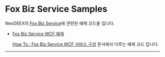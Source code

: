 # Fox Biz Service Samples

NeoDEEX의 [Fox Biz Service](https://github.com/NeoDEEX/manual/blob/master/webservice/bizservice/README.md)에 관련된 예제 코드들 입니다.

* [Fox Biz Service WCF 예제](./Fox%20Biz%20Service%20WCF%20Demo)

    [How To : Fox Biz Service WCF 서비스 구성](https://github.com/neodeex/manual/tree/master/webservice/bizservice/howto-wcf.md) 문서에서 다루는 예제 코드 입니다.

---